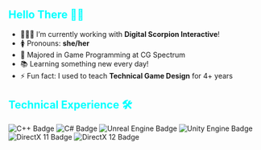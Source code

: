 <h2 style="color:#0ff;">Hello There 👋🏽</h2>

<ul>
  <li>👩🏽‍💻 I’m currently working with <strong>Digital Scorpion Interactive</strong>!</li>
  <li>🚺 Pronouns: <strong>she/her</strong></li>
  <li>🏫 Majored in Game Programming at CG Spectrum</li>
  <li>📚 Learning something new every day!</li>
  <li>⚡ Fun fact: I used to teach <strong>Technical Game Design</strong> for 4+ years</li>
</ul>

<h2 style="color:#0ff;">Technical Experience 🛠</h2>

<p>
  <img src="https://img.shields.io/badge/C++-000000?style=for-the-badge&logo=c%2B%2B&logoColor=white" alt="C++ Badge" />
  <img src="https://img.shields.io/badge/C%23-000000?style=for-the-badge&logo=csharp&logoColor=white" alt="C# Badge" />
  <img src="https://img.shields.io/badge/Unreal%20Engine-000000?style=for-the-badge&logo=unrealengine&logoColor=white" alt="Unreal Engine Badge" />
    <img src="https://img.shields.io/badge/Unity-000000?style=for-the-badge&logo=unity&logoColor=white" alt="Unity Engine Badge" />
  <img src="https://img.shields.io/badge/DirectX%2011-000000?style=for-the-badge&logo=microsoft&logoColor=white" alt="DirectX 11 Badge" />
  <img src="https://img.shields.io/badge/DirectX%2012-000000?style=for-the-badge&logo=microsoft&logoColor=white" alt="DirectX 12 Badge" />
</p>


<!--
**Datonlinegamer/Datonlinegamer** is a ✨ _special_ ✨ repository because its `README.md` (this file) appears on your GitHub profile.

Here are some ideas to get you started:

- 🔭 I’m currently working on ...
- 🌱 I’m currently learning ...
- 📫 How to reach me: ...
- 😄 Pronouns: ...
- ⚡ Fun fact: ...
-->
